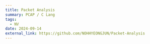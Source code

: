 ```yaml
---
title: Packet Analysis
summary: PCAP / C Lang
tags:
  - NV
date: 2024-09-14
external_link: https://github.com/NOHHYEONGJUN/Packet-Analysis
---
```

